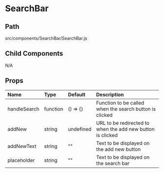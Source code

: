 # SearchBar

## Path
src/components/SearchBar/SearchBar.js

## Child Components
N/A

## Props

| Name | Type | Default | Description |
|:-----|:-----|:-----|:-----|
| handleSearch | function | () => {} | Function to be called when the search button is clicked |
| addNew | string | undefined | URL to be redirected to when the add new button is clicked |
| addNewText | string | "" | Text to be displayed on the add new button |
| placeholder | string | "" | Text to be displayed on the search bar |

